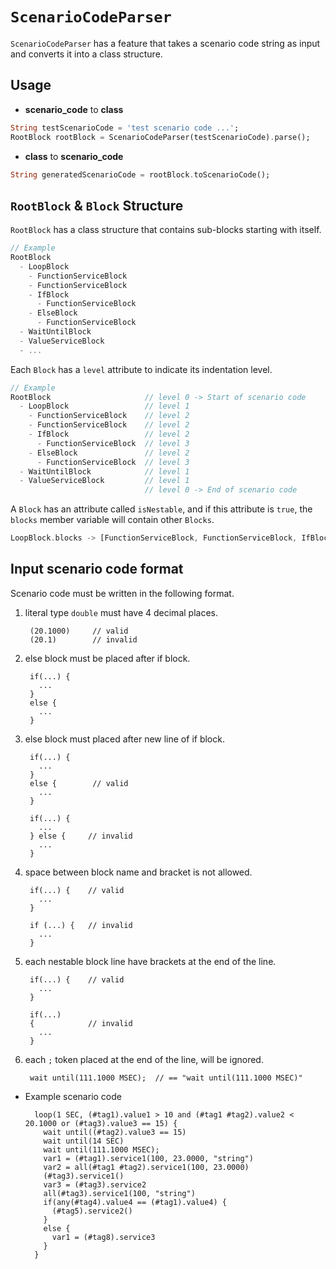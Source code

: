 # `ScenarioCodeParser`

`ScenarioCodeParser` has a feature that takes a scenario code string as input and converts it into a class structure.

## Usage

- **scenario_code** to **class**

```dart
String testScenarioCode = 'test scenario code ...';
RootBlock rootBlock = ScenarioCodeParser(testScenarioCode).parse();
```

- **class** to **scenario_code**

```dart
String generatedScenarioCode = rootBlock.toScenarioCode();
```

## `RootBlock` & `Block` Structure

`RootBlock` has a class structure that contains sub-blocks starting with itself.

```dart
// Example
RootBlock
  - LoopBlock
    - FunctionServiceBlock
    - FunctionServiceBlock
    - IfBlock
      - FunctionServiceBlock
    - ElseBlock  
      - FunctionServiceBlock
  - WaitUntilBlock
  - ValueServiceBlock
  - ...
```

Each `Block` has a `level` attribute to indicate its indentation level.

```dart
// Example
RootBlock                     // level 0 -> Start of scenario code
  - LoopBlock                 // level 1
    - FunctionServiceBlock    // level 2
    - FunctionServiceBlock    // level 2
    - IfBlock                 // level 2
      - FunctionServiceBlock  // level 3
    - ElseBlock               // level 2
      - FunctionServiceBlock  // level 3
  - WaitUntilBlock            // level 1
  - ValueServiceBlock         // level 1
                              // level 0 -> End of scenario code
```

A `Block` has an attribute called `isNestable`, and if this attribute is `true`, the `blocks` member variable will contain other `Blocks`.

```dart
LoopBlock.blocks -> [FunctionServiceBlock, FunctionServiceBlock, IfBlock, ElseBlock]

```

## Input scenario code format

Scenario code must be written in the following format.

1. literal type `double` must have 4 decimal places.
  
        (20.1000)     // valid
        (20.1)        // invalid
  
2. else block must be placed after if block.

        if(...) {
          ...
        }
        else {
          ...
        }

3. else block must placed after new line of if block.

        if(...) {
          ...
        }
        else {        // valid
          ...
        }

        if(...) {
          ...
        } else {     // invalid
          ...
        }

4. space between block name and bracket is not allowed.

        if(...) {    // valid
          ... 
        }

        if (...) {   // invalid
          ...
        }

5. each nestable block line have brackets at the end of the line.

        if(...) {    // valid
          ... 
        }

        if(...) 
        {            // invalid
          ...
        }

6. each `;` token placed at the end of the line, will be ignored.

        wait until(111.1000 MSEC);  // == "wait until(111.1000 MSEC)"

* Example scenario code
        
        loop(1 SEC, (#tag1).value1 > 10 and (#tag1 #tag2).value2 < 20.1000 or (#tag3).value3 == 15) {
          wait until((#tag2).value3 == 15)
          wait until(14 SEC)
          wait until(111.1000 MSEC);
          var1 = (#tag1).service1(100, 23.0000, "string")
          var2 = all(#tag1 #tag2).service1(100, 23.0000)
          (#tag3).service1()
          var3 = (#tag3).service2
          all(#tag3).service1(100, "string")
          if(any(#tag4).value4 == (#tag1).value4) {
            (#tag5).service2()
          }
          else {
            var1 = (#tag8).service3
          }
        }
